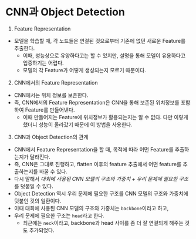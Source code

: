 # CNN과 Object Detection

1. Feature Representation
 * 모델을 학습할 때, 각 노드들은 연결된 것으로부터 기존에 없던 새로운 Feature를 추출한다.
    * 이때, 성능상으로 유양하다고는 할 수 있지만, 설명을 통해 모델이 유용하다고 입증하기는 어렵다.
    * 모델의 각 Feature가 어떻게 생성되는지 모르기 때문이다.

2. CNN에서의 Feature Representation
 * CNN에서는 위치 정보를 보존한다.
 * 즉, CNN에서의 Feature Representation은 CNN을 통해 보존된 위치정보를 포함하여 Feature를 만들어낸다.
    * 이때 만들어지는 Feature에 위치정보가 활용되는지는 알 수 없다. 다만 이렇게 했더니 성능이 올라갔기 때문에 이 방법을 사용한다.

3. CNN과 Object Detection의 관계
* CNN에서 Feature Representation을 할 때, 목적에 따라 어떤 Feature를 추출하는지가 달라진다.
* 즉, CNN은 그대로 진행하고, flatten 이후의 feature 추출에서 어떤 feature를 추출하는지를 바꿀 수 있다.
* 다시 말해서 *대회에 사용된 CNN 모델의 구조와 가중치 + 우리 문제에 필요한 구조*를 덧붙일 수 있다.
* Object Detection 역시 우리 문제에 필요한 구조를 CNN 모델의 구조와 가중치에 덧붙인 것의 일환이다.
* 이때 대회에 사용된 CNN 모델의 구조와 가중치는 `backbone`이라고 하고,
* 우리 문제에 필요한 구조는 `head`라고 한다.
    * 최근에는 `neck`이라고, backbone과 head 사이를 좀 더 잘 연결되게 해주는 것도 추가되었다.